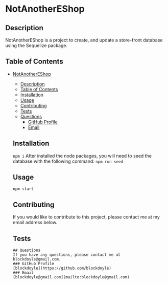 # NotAnotherEShop
  
  ## Description
  NotAnotherEShop is a project to create, and update a store-front database using the Sequelize package.
  ## Table of Contents
- [NotAnotherEShop](#notanothereshop)
  - [Description](#description)
  - [Table of Contents](#table-of-contents)
  - [Installation](#installation)
  - [Usage](#usage)
  - [Contributing](#contributing)
  - [Tests](#tests)
  - [Questions](#questions)
    - [GitHub Profile](#github-profile)
    - [Email](#email)

  ## Installation
  ```npm i```
  After installed the node packages, you will need to seed the database with the following command:
  ```npm run seed```
  ## Usage
  ```npm start```
  
  ## Contributing
  If you would like to contribute to this project, please contact me at my email address below.
  ## Tests
  ``````
  ## Questions
  If you have any questions, please contact me at blockdoyle@gmail.com.
  ### GitHub Profile
  [blockdoyle](https://github.com/blockdoyle)
  ### Email
  [blockdoyle@gmail.com](mailto:blockdoyle@gmail.com)
